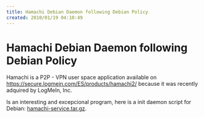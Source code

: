 ```yaml
---
title: Hamachi Debian Daemon following Debian Policy
created: 2010/01/19 04:10:49
---
```


# Hamachi Debian Daemon following Debian Policy

Hamachi is a P2P - VPN user space application available on <https://secure.logmein.com/ES/products/hamachi2/> because it was recently adquired by LogMeIn, Inc. 

Is an interesting and excepcional program, here is a init daemon script for Debian: [hamachi-service.tar.gz](https://olafrv.com/wp-content/uploads/2010/01/hamachi-service.tar.gz).
